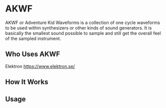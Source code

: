 # AKWF

AKWF or Adventure Kid Waveforms is a collection of one cycle waveforms to be used within synthesizers or other kinds of sound generators. It is basically the smallest sound possible to sample and still get the overall feel of the sampled instrument.

## Who Uses AKWF

Elektron https://www.elektron.se/

## How It Works

## Usage

